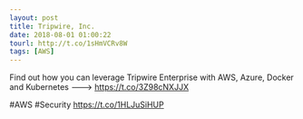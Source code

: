 ```yaml
---
layout: post
title: Tripwire, Inc.
date: 2018-08-01 01:00:22
tourl: http://t.co/1sHmVCRv8W
tags: [AWS]
---
```

Find out how you can leverage Tripwire Enterprise with AWS, Azure, Docker and Kubernetes ---&gt; https://t.co/3Z98cNXJJX

#AWS #Security https://t.co/1HLJuSiHUP